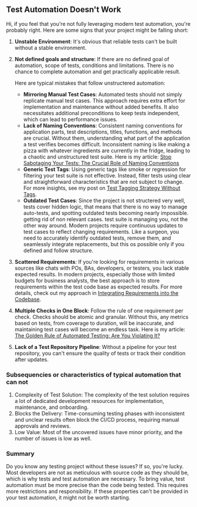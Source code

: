## Test Automation Doesn't Work

Hi, if you feel that you're not fully leveraging modern test automation, you're probably right. Here are some signs that
your project might be falling short:

1. **Unstable Environment**: It's obvious that reliable tests can't be built without a stable environment.

2. **Not defined goals and structure**: If there are no defined goal of automation, scope of tests, conditions and
   limitations. There is no chance to complete automation and get practically applicable result.

   Here are typical mistakes that follow unstructered automation:
    - **Mirroring Manual Test Cases**: Automated tests should not simply replicate manual test cases. This approach
      requires extra effort for implementation and maintenance without added benefits. It also necessitates additional
      preconditions to keep tests independent, which can lead to performance issues.
    - **Lack of Naming Conventions**: Consistent naming conventions for application parts, test descriptions, titles,
      functions, and methods are crucial. Without them, understanding what part of the application a test verifies
      becomes difficult. Inconsistent naming is like making a pizza with whatever ingredients are currently in the
      fridge,
      leading to a chaotic and unstructured test suite. Here is my
      article: [Stop Sabotaging Your Tests: The Crucial Role of Naming Conventions](naming-convention)
    - **Generic Test Tags**: Using generic tags like smoke or regression for filtering your test suite is not effective.
      Instead, filter tests using clear and straightforward characteristics that are not subject to change. For more
      insights, see my post on [Test Tagging Strategy Without Tags](tagging-strategy.md).
    - **Outdated Test Cases**: Since the project is not structered very well, tests cover hidden logic, that means that
      there is no way to manage auto-tests, and spotting outdated tests becoming nearly impossible. getting rid of non
      relevant cases. test suite is managing you, not the other way around. Modern projects require continuous updates
      to test cases to
      reflect changing requirements. Like a surgeon, you need to accurately identify outdated tests, remove them, and
      seamlessly
      integrate replacements, but this os possible only if you defined and follow structure.

3. **Scattered Requirements**: If you're looking for requirements in various sources like chats with POs, BAs,
   developers, or testers, you lack stable expected results. In modern projects, especially those with limited budgets
   for business analysts, the best approach is to store requirements within the test code base as expected results. For
   more details, check out my approach
   in [Integrating Requirements into the Codebase](requirements-integration-practical-approach.md).

4. **Multiple Checks in One Block**: Follow the rule of one requirement per check. Checks should be atomic and granular.
   Without this, any metrics based on tests, from coverage to duration, will be inaccurate, and maintaining test cases
   will become an endless task. Here is my
   article: [The Golden Rule of Automated Testing: Are You Violating It?](golden-rule-of-automated-testing.md)

5. **Lack of a Test Repository Pipeline**: Without a pipeline for your test repository, you can't ensure the quality of
   tests or track their condition after updates.

### Subsequencies or characteristics of typical automation that can not

1. Complexity of Test Solution: The complexity of the test solution requires a lot of dedicated development resources
   for implementation, maintenance, and onboarding. 
2. Blocks the Delivery: Time-consuming testing phases with inconsistent and unclear results often block the CI/CD process, requiring
   manual approvals and reviews. 
3. Low Value: Most of the uncovered issues have minor priority, and the number of issues is low as well.

### Summary

Do you know any testing project without these issues? If so, you're lucky. Most developers are not as meticulous with
source code as they should be, which is why tests and test automation are necessary. To bring value, test automation
must be more precise than the code being tested. This requires more restrictions and responsibility. If these properties
can't be provided in your test automation, it might not be worth starting.